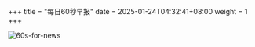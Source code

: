 +++
title = "每日60秒早报"
date = 2025-01-24T04:32:41+08:00
weight = 1
+++

![60s-for-news](/img/zaobao/zaobao.png "由 ALAPI 提供支持")
